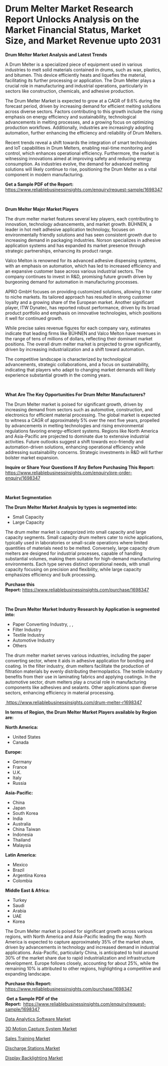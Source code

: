<p><h1>Drum Melter Market Research Report Unlocks Analysis on the Market Financial Status, Market Size, and Market Revenue upto 2031</h1></p><p><strong>Drum Melter Market Analysis and Latest Trends</strong></p>
<p><p>A Drum Melter is a specialized piece of equipment used in various industries to melt solid materials contained in drums, such as wax, plastics, and bitumen. This device efficiently heats and liquefies the material, facilitating its further processing or application. The Drum Melter plays a crucial role in manufacturing and industrial operations, particularly in sectors like construction, chemicals, and adhesive production.</p><p>The Drum Melter Market is expected to grow at a CAGR of 9.6% during the forecast period, driven by increasing demand for efficient melting solutions across diverse sectors. Factors contributing to this growth include the rising emphasis on energy efficiency and sustainability, technological advancements in melting processes, and a growing focus on optimizing production workflows. Additionally, industries are increasingly adopting automation, further enhancing the efficiency and reliability of Drum Melters.</p><p>Recent trends reveal a shift towards the integration of smart technologies and IoT capabilities in Drum Melters, enabling real-time monitoring and control, which enhances operational efficiency. Furthermore, the market is witnessing innovations aimed at improving safety and reducing energy consumption. As industries evolve, the demand for advanced melting solutions will likely continue to rise, positioning the Drum Melter as a vital component in modern manufacturing.</p></p>
<p><strong>Get a Sample PDF of the Report:&nbsp;</strong> <a href="https://www.reliablebusinessinsights.com/enquiry/request-sample/1698347?utm_campaign=1113&utm_medium=2&utm_source=Github&utm_content=ia&utm_term=18112024&utm_id=drum-melter">https://www.reliablebusinessinsights.com/enquiry/request-sample/1698347</a></p>
<p>&nbsp;</p>
<p><strong>Drum Melter Major Market Players</strong></p>
<p><p>The drum melter market features several key players, each contributing to innovation, technology advancements, and market growth. BÜHNEN, a leader in hot melt adhesive application technology, focuses on environmentally friendly solutions and has seen consistent growth due to increasing demand in packaging industries. Norson specializes in adhesive application systems and has expanded its market presence through strategic partnerships, enhancing its product range. </p><p>Valco Melton is renowned for its advanced adhesive dispensing systems, with an emphasis on automation, which has led to increased efficiency and an expansive customer base across various industrial sectors. The company continues to invest in R&D, promising future growth driven by burgeoning demand for automation in manufacturing processes.</p><p>APRO GmbH focuses on providing customized solutions, allowing it to cater to niche markets. Its tailored approach has resulted in strong customer loyalty and a growing share of the European market. Another significant player, ITW Dynatec, has reported robust performance, driven by its broad product portfolio and emphasis on innovative technologies, which positions it well for continued growth.</p><p>While precise sales revenue figures for each company vary, estimates indicate that leading firms like BÜHNEN and Valco Melton have revenues in the range of tens of millions of dollars, reflecting their dominant market positions. The overall drum melter market is projected to grow significantly, driven by increasing industrialization and a shift toward automation. </p><p>The competitive landscape is characterized by technological advancements, strategic collaborations, and a focus on sustainability, indicating that players who adapt to changing market demands will likely experience substantial growth in the coming years.</p></p>
<p>&nbsp;</p>
<p><strong>What Are The Key Opportunities For Drum Melter Manufacturers?</strong></p>
<p><p>The Drum Melter market is poised for significant growth, driven by increasing demand from sectors such as automotive, construction, and electronics for efficient material processing. The global market is expected to witness a CAGR of approximately 5% over the next five years, propelled by advancements in melting technologies and rising environmental regulations favoring energy-efficient systems. Regions like North America and Asia-Pacific are projected to dominate due to extensive industrial activities. Future outlooks suggest a shift towards eco-friendly and automation-driven solutions, enhancing operational efficiency while addressing sustainability concerns. Strategic investments in R&D will further bolster market expansion.</p></p>
<p><strong>Inquire or Share Your Questions If Any Before Purchasing This Report:</strong> <a href="https://www.reliablebusinessinsights.com/enquiry/pre-order-enquiry/1698347?utm_campaign=1113&utm_medium=2&utm_source=Github&utm_content=ia&utm_term=18112024&utm_id=drum-melter">https://www.reliablebusinessinsights.com/enquiry/pre-order-enquiry/1698347</a></p>
<p>&nbsp;</p>
<p><strong>Market Segmentation</strong></p>
<p><strong>The Drum Melter Market Analysis by types is segmented into:</strong></p>
<p><ul><li>Small Capacity</li><li>Large Capacity</li></ul></p>
<p><p>The drum melter market is categorized into small capacity and large capacity segments. Small capacity drum melters cater to niche applications, typically used in laboratories or small-scale operations where limited quantities of materials need to be melted. Conversely, large capacity drum melters are designed for industrial processes, capable of handling substantial volumes, making them suitable for high-demand manufacturing environments. Each type serves distinct operational needs, with small capacity focusing on precision and flexibility, while large capacity emphasizes efficiency and bulk processing.</p></p>
<p><strong>Purchase this Report:&nbsp;</strong><a href="https://www.reliablebusinessinsights.com/purchase/1698347?utm_campaign=1113&utm_medium=2&utm_source=Github&utm_content=ia&utm_term=18112024&utm_id=drum-melter">https://www.reliablebusinessinsights.com/purchase/1698347</a></p>
<p>&nbsp;</p>
<p><strong>The Drum Melter Market Industry Research by Application is segmented into:</strong></p>
<p><ul><li>Paper Converting Industry, , ,</li><li>Filter Industry</li><li>Textile Industry</li><li>Automotive Industry</li><li>Others</li></ul></p>
<p><p>The drum melter market serves various industries, including the paper converting sector, where it aids in adhesive application for bonding and coating. In the filter industry, drum melters facilitate the production of filtration materials by evenly distributing thermoplastics. The textile industry benefits from their use in laminating fabrics and applying coatings. In the automotive sector, drum melters play a crucial role in manufacturing components like adhesives and sealants. Other applications span diverse sectors, enhancing efficiency in material processing.</p></p>
<p><a href="https://www.reliablebusinessinsights.com/drum-melter-r1698347?utm_campaign=1113&utm_medium=2&utm_source=Github&utm_content=ia&utm_term=18112024&utm_id=drum-melter">&nbsp;https://www.reliablebusinessinsights.com/drum-melter-r1698347</a></p>
<p><strong>In terms of Region, the Drum Melter Market Players available by Region are:</strong></p>
<p>
    <p> <strong> North America: </strong>
        <ul>
            <li>United States</li>
            <li>Canada</li>
        </ul>
        </p> 
    <p> <strong> Europe: </strong>
        <ul>
            <li>Germany</li>
            <li>France</li>
            <li>U.K.</li>
            <li>Italy</li>
            <li>Russia</li>
        </ul>
        </p> 
    <p> <strong> Asia-Pacific: </strong>
        <ul>
            <li>China</li>
            <li>Japan</li>
            <li>South Korea</li>
            <li>India</li>
            <li>Australia</li>
            <li>China Taiwan</li>
            <li>Indonesia</li>
            <li>Thailand</li>
            <li>Malaysia</li>
        </ul>
        </p> 
    <p> <strong> Latin America: </strong>
        <ul>
            <li>Mexico</li>
            <li>Brazil</li>
            <li>Argentina Korea</li>
            <li>Colombia</li>
        </ul>
        </p> 
    <p> <strong> Middle East & Africa: </strong>
        <ul>
            <li>Turkey</li>
            <li>Saudi</li>
            <li>Arabia</li>
            <li>UAE</li>
            <li>Korea</li>
        </ul>
    </p>
    </p>
<p><p>The Drum Melter market is poised for significant growth across various regions, with North America and Asia-Pacific leading the way. North America is expected to capture approximately 35% of the market share, driven by advancements in technology and increased demand in industrial applications. Asia-Pacific, particularly China, is anticipated to hold around 30% of the market share due to rapid industrialization and infrastructure development. Europe follows closely, accounting for about 25%, while the remaining 10% is attributed to other regions, highlighting a competitive and expanding landscape.</p></p>
<p><strong>Purchase this Report: </strong><a href="https://www.reliablebusinessinsights.com/purchase/1698347?utm_campaign=1113&utm_medium=2&utm_source=Github&utm_content=ia&utm_term=18112024&utm_id=drum-melter">https://www.reliablebusinessinsights.com/purchase/1698347</a></p>
<p>&nbsp;<strong>Get a Sample PDF of the Report:&nbsp;&nbsp;</strong><a href="https://www.reliablebusinessinsights.com/enquiry/request-sample/1698347?utm_campaign=1113&utm_medium=2&utm_source=Github&utm_content=ia&utm_term=18112024&utm_id=drum-melter">https://www.reliablebusinessinsights.com/enquiry/request-sample/1698347</a></p>
<p><strong></strong></p>
<p><p><a href="https://issuu.com/reportprime-2/docs/data-analytics-software-market-size_96be1d03cdad79?utm_campaign=1113&utm_medium=2&utm_source=Github&utm_content=ia&utm_term=18112024&utm_id=drum-melter">Data Analytics Software Market</a></p><p><a href="https://www.linkedin.com/pulse/surfing-3d-motion-capture-system-wave-riding-market-currents-56ore?utm_campaign=1113&utm_medium=2&utm_source=Github&utm_content=ia&utm_term=18112024&utm_id=drum-melter">3D Motion Capture System Market</a></p><p><a href="https://issuu.com/reportprime-2/docs/sales-training-market-size-2030.ppt_9f2a182894fe17?utm_campaign=1113&utm_medium=2&utm_source=Github&utm_content=ia&utm_term=18112024&utm_id=drum-melter">Sales Training Market</a></p><p><a href="https://github.com/kric8bmkinds/Market-Research-Report-List-1/blob/main/discharge-stations-market.md?utm_campaign=1113&utm_medium=2&utm_source=Github&utm_content=ia&utm_term=18112024&utm_id=drum-melter">Discharge Stations Market</a></p><p><a href="https://www.linkedin.com/pulse/display-backlighting-market-share-analysis-growth-trends-x1vge?utm_campaign=1113&utm_medium=2&utm_source=Github&utm_content=ia&utm_term=18112024&utm_id=drum-melter">Display Backlighting Market</a></p></p>